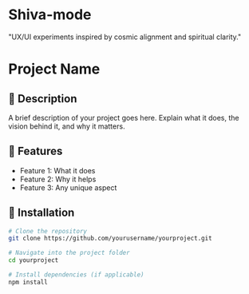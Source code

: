 # Shiva-mode
"UX/UI experiments inspired by cosmic alignment and spiritual clarity."
# Project Name

## 🌟 Description
A brief description of your project goes here. Explain what it does, the vision behind it, and why it matters.

## 🚀 Features
- Feature 1: What it does
- Feature 2: Why it helps
- Feature 3: Any unique aspect

## 🔧 Installation
```bash
# Clone the repository
git clone https://github.com/yourusername/yourproject.git

# Navigate into the project folder
cd yourproject

# Install dependencies (if applicable)
npm install